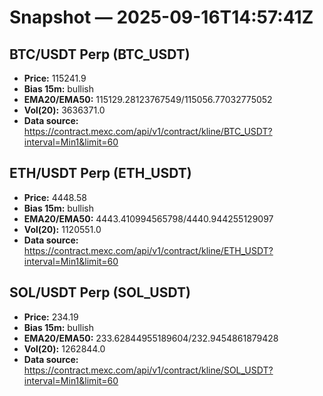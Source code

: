 # Snapshot — 2025-09-16T14:57:41Z

## BTC/USDT Perp (BTC_USDT)
- **Price:** 115241.9
- **Bias 15m:** bullish
- **EMA20/EMA50:** 115129.28123767549/115056.77032775052
- **Vol(20):** 3636371.0
- **Data source:** https://contract.mexc.com/api/v1/contract/kline/BTC_USDT?interval=Min1&limit=60

## ETH/USDT Perp (ETH_USDT)
- **Price:** 4448.58
- **Bias 15m:** bullish
- **EMA20/EMA50:** 4443.410994565798/4440.944255129097
- **Vol(20):** 1120551.0
- **Data source:** https://contract.mexc.com/api/v1/contract/kline/ETH_USDT?interval=Min1&limit=60

## SOL/USDT Perp (SOL_USDT)
- **Price:** 234.19
- **Bias 15m:** bullish
- **EMA20/EMA50:** 233.62844955189604/232.9454861879428
- **Vol(20):** 1262844.0
- **Data source:** https://contract.mexc.com/api/v1/contract/kline/SOL_USDT?interval=Min1&limit=60
